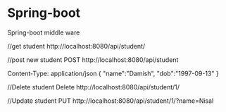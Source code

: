 # Spring-boot
Spring-boot middle ware

//get  student
http://localhost:8080/api/student/

//post new student
POST http://localhost:8080/api/student

Content-Type: application/json
{
"name":"Damish",
"dob":"1997-09-13"
}

//Delete student
Delete http://localhost:8080/api/student/1/

//Update student
PUT http://localhost:8080/api/student/1/?name=Nisal


